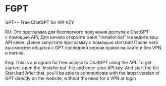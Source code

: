 # FGPT
GPT++ Free ChatGPT for API KEY

RU:
Это программа для бесплатного получения
доступа к ChatGPT  
с помощью API, Для начала откройте файл
"Installer.bat" и введите ваш API  ключ, 
Далее запустите программу с помощью start.bat!
После чего вы сможете  общатся с GPT 
последней версии прямо на сайте и без VPN и логина.

Eng:
This is a program for free access to ChatGPT using the API.
To get started, open the 'Installer.bat' file and enter your API key.
And start the file Start.bat!
After that, you'll be able to communicate
with the latest version of GPT directly on the website,
without the need for a VPN or login
